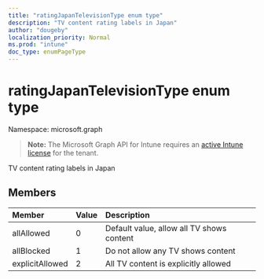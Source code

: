 ```yaml
---
title: "ratingJapanTelevisionType enum type"
description: "TV content rating labels in Japan"
author: "dougeby"
localization_priority: Normal
ms.prod: "intune"
doc_type: enumPageType
---
```


# ratingJapanTelevisionType enum type

Namespace: microsoft.graph

> **Note:** The Microsoft Graph API for Intune requires an [active Intune license](https://go.microsoft.com/fwlink/?linkid=839381) for the tenant.

TV content rating labels in Japan

## Members
|Member|Value|Description|
|:---|:---|:---|
|allAllowed|0|Default value, allow all TV shows content|
|allBlocked|1|Do not allow any TV shows content|
|explicitAllowed|2|All TV content is explicitly allowed|









